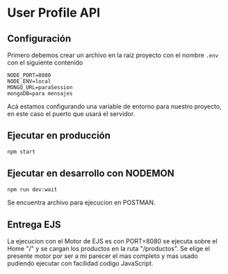 # User Profile API

## Configuración

Primero debemos crear un archivo en la raiz proyecto con el nombre `.env` con el siguiente contenido
```
NODE_PORT=8080
NODE_ENV=local
MONGO_URL=paraSession
mongoDB=para mensajes
```
Acá estamos configurando una variable de entorno para nuestro proyecto, en este caso el puerto que usará el servidor.

## Ejecutar en producción


```sh
npm start
```

## Ejecutar en desarrollo con NODEMON


```sh
npm run dev:wait
```
Se encuentra archivo para ejecucion en POSTMAN.

## Entrega EJS
La ejecucion con el Motor de EJS es con PORT=8080 se ejecuta sobre el Home "/" y se cargan los productos en la ruta "/productos". Se elige el presente motor por ser a mi parecer el mas completo y mas usado pudiendo ejecutar con facilidad codigo JavaScript.